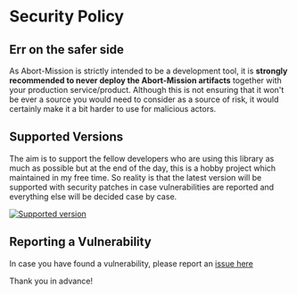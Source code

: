 # Security Policy

## Err on the safer side

As Abort-Mission is strictly intended to be a development tool, it is **strongly
recommended to never deploy the Abort-Mission artifacts** together with your 
production service/product. Although this is not ensuring that it won't be ever a 
source you would need to consider as a source of risk, it would certainly make it 
a bit harder to use for malicious actors.

## Supported Versions 

The aim is to support the fellow developers who are using this library as much as
possible but at the end of the day, this is a hobby project which maintained in
my free time. So reality is that the latest version will be supported with security
patches in case vulnerabilities are reported and everything else will be decided
case by case.

[![Supported version](https://img.shields.io/github/v/tag/nagyesta/abort-mission-gradle-plugin?color=green&logo=git&label=Supported%20version&sort=semver)](https://img.shields.io/github/v/tag/nagyesta/abort-mission-gradle-plugin?color=green&logo=git&label=Supported%20version&sort=semver)

## Reporting a Vulnerability

In case you have found a vulnerability, please report an [issue here](https://github.com/nagyesta/abort-mission-gradle-plugin/issues)

Thank you in advance!
